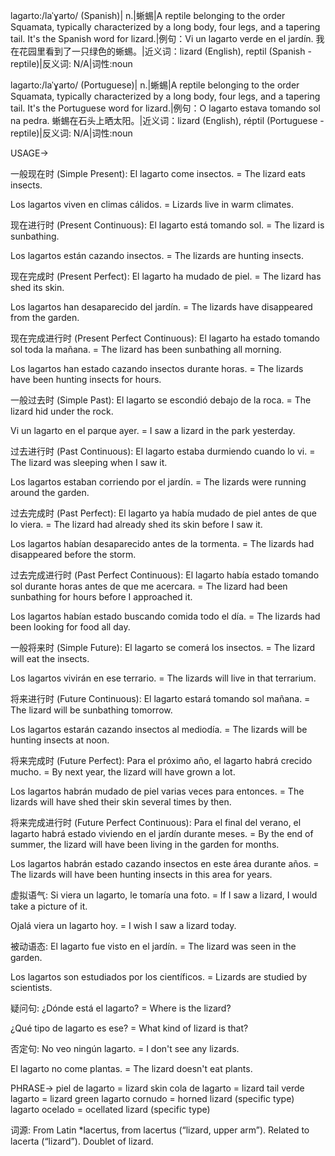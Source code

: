 lagarto:/laˈɣarto/ (Spanish)| n.|蜥蜴|A reptile belonging to the order Squamata, typically characterized by a long body, four legs, and a tapering tail.  It's the Spanish word for lizard.|例句：Vi un lagarto verde en el jardín. 我在花园里看到了一只绿色的蜥蜴。|近义词：lizard (English), reptil (Spanish - reptile)|反义词: N/A|词性:noun

lagarto:/laˈɣarto/ (Portuguese)| n.|蜥蜴|A reptile belonging to the order Squamata, typically characterized by a long body, four legs, and a tapering tail. It's the Portuguese word for lizard.|例句：O lagarto estava tomando sol na pedra. 蜥蜴在石头上晒太阳。|近义词：lizard (English), réptil (Portuguese - reptile)|反义词: N/A|词性:noun


USAGE->

一般现在时 (Simple Present):
El lagarto come insectos. = The lizard eats insects.

Los lagartos viven en climas cálidos. = Lizards live in warm climates.


现在进行时 (Present Continuous):
El lagarto está tomando sol. = The lizard is sunbathing.

Los lagartos están cazando insectos. = The lizards are hunting insects.


现在完成时 (Present Perfect):
El lagarto ha mudado de piel. = The lizard has shed its skin.

Los lagartos han desaparecido del jardín. = The lizards have disappeared from the garden.


现在完成进行时 (Present Perfect Continuous):
El lagarto ha estado tomando sol toda la mañana. = The lizard has been sunbathing all morning.

Los lagartos han estado cazando insectos durante horas. = The lizards have been hunting insects for hours.


一般过去时 (Simple Past):
El lagarto se escondió debajo de la roca. = The lizard hid under the rock.

Vi un lagarto en el parque ayer. = I saw a lizard in the park yesterday.


过去进行时 (Past Continuous):
El lagarto estaba durmiendo cuando lo vi. = The lizard was sleeping when I saw it.

Los lagartos estaban corriendo por el jardín. = The lizards were running around the garden.


过去完成时 (Past Perfect):
El lagarto ya había mudado de piel antes de que lo viera. = The lizard had already shed its skin before I saw it.

Los lagartos habían desaparecido antes de la tormenta. = The lizards had disappeared before the storm.


过去完成进行时 (Past Perfect Continuous):
El lagarto había estado tomando sol durante horas antes de que me acercara. = The lizard had been sunbathing for hours before I approached it.

Los lagartos habían estado buscando comida todo el día. = The lizards had been looking for food all day.


一般将来时 (Simple Future):
El lagarto se comerá los insectos. = The lizard will eat the insects.

Los lagartos vivirán en ese terrario. = The lizards will live in that terrarium.


将来进行时 (Future Continuous):
El lagarto estará tomando sol mañana. = The lizard will be sunbathing tomorrow.

Los lagartos estarán cazando insectos al mediodía. = The lizards will be hunting insects at noon.


将来完成时 (Future Perfect):
Para el próximo año, el lagarto habrá crecido mucho. = By next year, the lizard will have grown a lot.

Los lagartos habrán mudado de piel varias veces para entonces. = The lizards will have shed their skin several times by then.


将来完成进行时 (Future Perfect Continuous):
Para el final del verano, el lagarto habrá estado viviendo en el jardín durante meses. = By the end of summer, the lizard will have been living in the garden for months.

Los lagartos habrán estado cazando insectos en este área durante años. = The lizards will have been hunting insects in this area for years.


虚拟语气:
Si viera un lagarto, le tomaría una foto. = If I saw a lizard, I would take a picture of it.

Ojalá viera un lagarto hoy. = I wish I saw a lizard today.


被动语态:
El lagarto fue visto en el jardín. = The lizard was seen in the garden.

Los lagartos son estudiados por los científicos. = Lizards are studied by scientists.


疑问句:
¿Dónde está el lagarto? = Where is the lizard?

¿Qué tipo de lagarto es ese? = What kind of lizard is that?


否定句:
No veo ningún lagarto. = I don't see any lizards.

El lagarto no come plantas. = The lizard doesn't eat plants.


PHRASE->
piel de lagarto = lizard skin
cola de lagarto = lizard tail
verde lagarto = lizard green
lagarto cornudo = horned lizard (specific type)
lagarto ocelado = ocellated lizard (specific type)

词源: From Latin *lacertus, from lacertus (“lizard, upper arm”). Related to lacerta (“lizard”). Doublet of lizard.
